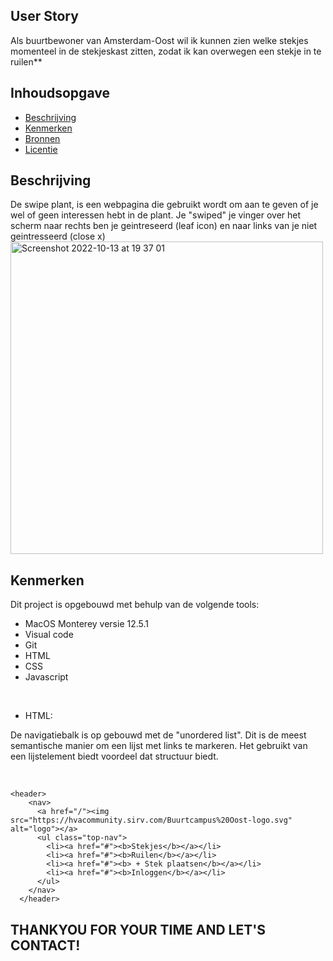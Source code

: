 ## User Story
 Als buurtbewoner van Amsterdam-Oost wil ik kunnen zien welke stekjes momenteel in de stekjeskast zitten, zodat ik kan overwegen een stekje in te ruilen**


## Inhoudsopgave

  * [Beschrijving](#beschrijving)
  * [Kenmerken](#kenmerken)
  * [Bronnen](#bronnen)
  * [Licentie](#licentie)


## Beschrijving
De swipe plant, is een webpagina die gebruikt wordt om aan te geven of je wel of geen interessen hebt in de plant. Je "swiped" je vinger over het scherm naar rechts ben je geintreseerd (leaf icon) en naar links van je niet geintresseerd (close x)
<br>
<img width="500" alt="Screenshot 2022-10-13 at 19 37 01" src="https://user-images.githubusercontent.com/106346778/195667583-763d0dc1-af96-43f3-9e63-4a8d4231ed1e.png">


## Kenmerken

Dit project is opgebouwd met behulp van de volgende tools:
* MacOS Monterey versie 12.5.1 
* Visual code
* Git
* HTML 
* CSS
* Javascript

<br>

* HTML:

De navigatiebalk is op gebouwd met de "unordered list". Dit is de meest semantische manier om een lijst met links te markeren. Het gebruikt van een lijstelement biedt voordeel dat structuur biedt. 

<br>

```
<header>
    <nav>
      <a href="/"><img src="https://hvacommunity.sirv.com/Buurtcampus%20Oost-logo.svg" alt="logo"></a>
      <ul class="top-nav">
        <li><a href="#"><b>Stekjes</b></a></li>
        <li><a href="#"><b>Ruilen</b></a></li>
        <li><a href="#"><b> + Stek plaatsen</b></a></li>
        <li><a href="#"><b>Inloggen</b></a></li>
      </ul>
    </nav>
  </header>
```


<h2> THANKYOU FOR YOUR TIME AND LET'S CONTACT! </h2>



